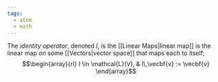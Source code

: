 ```yaml
---
tags:
  - atom
  - math
---
```

The *identity operator*, denoted $I$, is the [[Linear Maps|linear map]] is the linear map on some [[Vectors|vector space]] that maps each to itself;
$$\begin{array}{rl}
	I \in \mathcal{L}(V), & I\,\vecbf{v} := \vecbf{v}
\end{array}$$